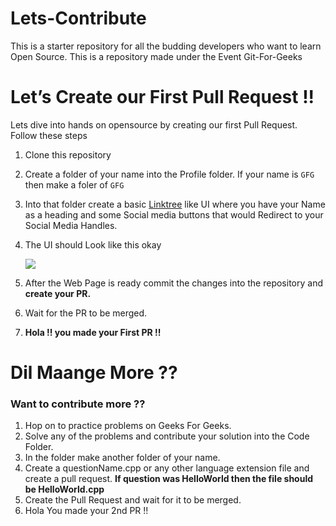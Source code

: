 # Lets-Contribute
This is a starter repository for all the budding developers who want to learn Open Source. This is a repository made under the Event Git-For-Geeks

# Let’s Create our First Pull Request !!

Lets dive into hands on opensource by creating our first Pull Request.
Follow these steps

1. Clone this repository
2. Create a folder of your name into the Profile folder. If your name is `GFG` then make a foler of `GFG` 
3. Into that folder create a basic [Linktree](https://linktr.ee/gfgrcoem) like UI where you have your Name as a heading and some Social media buttons that would Redirect to your Social Media Handles.
4. The UI should Look like this okay
    
    <img src="./demo.jpeg"></img>
    
5. After the Web Page is ready commit the changes into the repository and **create your PR.**
6. Wait for the PR to be merged.
7. **Hola !! you made your First PR !!**

#  Dil Maange More ??
### Want to contribute more ??
1. Hop on to practice problems on Geeks For Geeks.
2. Solve any of the problems and contribute your solution into the Code Folder.
3. In the folder make another folder of your name.
4. Create a questionName.cpp or any other language extension file and create a pull request. **If question was HelloWorld then the file should be HelloWorld.cpp**
5. Create the Pull Request and wait for it to be merged.
6. Hola You made your 2nd PR !! 
